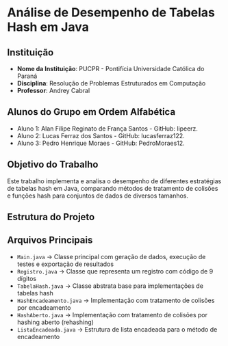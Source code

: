 # Análise de Desempenho de Tabelas Hash em Java

## Instituição

- **Nome da Instituição**: PUCPR - Pontifícia Universidade Católica do Paraná
- **Disciplina**: Resolução de Problemas Estruturados em Computação
- **Professor**: Andrey Cabral


## Alunos do Grupo em Ordem Alfabética
- Aluno 1: Alan Filipe Reginato de França Santos - GitHub: lipeerz.
- Aluno 2: Lucas Ferraz dos Santos - GitHub: lucasferraz122.
- Aluno 3: Pedro Henrique Moraes - GitHub: PedroMoraes12.

## Objetivo do Trabalho

Este trabalho implementa e analisa o desempenho de diferentes estratégias de tabelas hash em Java, comparando métodos de tratamento de colisões e funções hash para conjuntos de dados de diversos tamanhos.

## Estrutura do Projeto

## Arquivos Principais

- `Main.java` → Classe principal com geração de dados, execução de testes e exportação de resultados
- `Registro.java` → Classe que representa um registro com código de 9 dígitos
- `TabelaHash.java` → Classe abstrata base para implementações de tabelas hash
- `HashEncadeamento.java` → Implementação com tratamento de colisões por encadeamento
- `HashAberto.java` → Implementação com tratamento de colisões por hashing aberto (rehashing)
- `ListaEncadeada.java` → Estrutura de lista encadeada para o método de encadeamento
